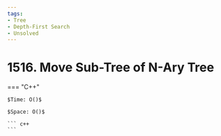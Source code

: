 ```yaml
---
tags:
- Tree
- Depth-First Search
- Unsolved
---
```



# 1516. Move Sub-Tree of N-Ary Tree

=== "C++"

    $Time: O()$

    $Space: O()$

    ``` c++
    ```